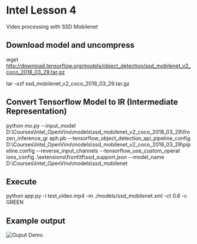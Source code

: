 # Intel Lesson 4

Video processing with SSD Mobilenet 

## Download model and uncompress

wget http://download.tensorflow.org/models/object_detection/ssd_mobilenet_v2_coco_2018_03_29.tar.gz

tar -xzf ssd_mobilenet_v2_coco_2018_03_29.tar.gz

## Convert Tensorflow Model to IR (Intermediate Representation)

python mo.py --input_model D:\Courses\Intel_OpenVino\models\ssd_mobilenet_v2_coco_2018_03_29\frozen_inference_gr
aph.pb --tensorflow_object_detection_api_pipeline_config D:\Courses\Intel_OpenVino\models\ssd_mobilenet_v2_coco_2018_03_29\pipeline.config --reverse_input_channels --tensorflow_use_custom_operat
ions_config .\extensions\front\tf\ssd_support.json --model_name D:\Courses\Intel_OpenVino\models\ssd_mobilenet

## Execute

python app.py -i test_video.mp4 -m ./models/ssd_mobilenet.xml -ct 0.6 -c GREEN

## Example output 

![Ouput Demo](ouput.gif)
